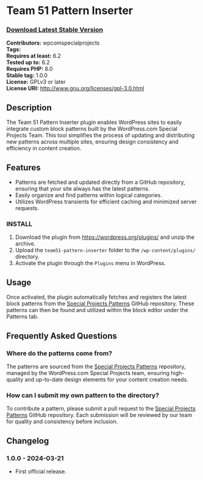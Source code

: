 # Team 51 Pattern Inserter

### [Download Latest Stable Version](https://github.com/a8cteam51/team51-pattern-inserter/releases/latest/download/team51-pattern-inserter.zip)

**Contributors:** wpcomspecialprojects \
**Tags:** \
**Requires at least:** 6.2 \
**Tested up to:** 6.2 \
**Requires PHP:** 8.0 \
**Stable tag:** 1.0.0   \
**License:** GPLv3 or later \
**License URI:** http://www.gnu.org/licenses/gpl-3.0.html



## Description

The Team 51 Pattern Inserter plugin enables WordPress sites to easily integrate custom block patterns built by the WordPress.com Special Projects Team. This tool simplifies the process of updating and distributing new patterns across multiple sites, ensuring design consistency and efficiency in content creation.

## Features

* Patterns are fetched and updated directly from a GitHub repository, ensuring that your site always has the latest patterns.
* Easily organize and find patterns within logical categories.
* Utilizes WordPress transients for efficient caching and minimized server requests.

### INSTALL

1. Download the plugin from https://wordpress.org/plugins/ and unzip the archive.
1. Upload the `team51-pattern-inserter` folder to the `/wp-content/plugins/` directory.
1. Activate the plugin through the `Plugins` menu in WordPress.

## Usage

Once activated, the plugin automatically fetches and registers the latest block patterns from the [Special Projects Patterns](https://github.com/a8cteam51/special-projects-patterns) GitHub repository. These patterns can then be found and utilized within the block editor under the Patterns tab.

## Frequently Asked Questions

### Where do the patterns come from?

The patterns are sourced from the [Special Projects Patterns](https://github.com/a8cteam51/special-projects-patterns) repository, managed by the WordPress.com Special Projects team, ensuring high-quality and up-to-date design elements for your content creation needs.

### How can I submit my own pattern to the directory?

To contribute a pattern, please submit a pull request to the [Special Projects Patterns](https://github.com/a8cteam51/special-projects-patterns) GitHub repository. Each submission will be reviewed by our team for quality and consistency before inclusion.


## Changelog

### 1.0.0 - 2024-03-21

* First official release.
